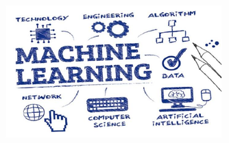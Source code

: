 ![image alt](https://github.com/Navdeep-7/AI_NLP_Python_Machine_Learning/blob/df1df4725094d063573e9bdf7e6a8b9f940aa6f4/image.jpeg.jpg)
